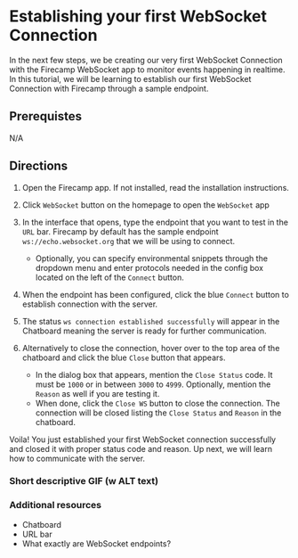 # Establishing your first WebSocket Connection

In the next few steps, we be creating our very first WebSocket Connection with the Firecamp WebSocket app to monitor events happening in realtime. In this tutorial, we will be learning to establish our first WebSocket Connection with Firecamp through a sample endpoint.

## Prerequistes
N/A

## Directions
1. Open the Firecamp app. If not installed, read the installation instructions.

2. Click `WebSocket` button on the homepage to open the `WebSocket` app

3. In the interface that opens, type the endpoint that you want to test in the `URL` bar. Firecamp by default has the sample endpoint `ws://echo.websocket.org` that we will be using to connect.

   - Optionally, you can specify environmental snippets through the dropdown menu and enter protocols needed in the config box located on the left of the `Connect` button.

4. When the endpoint has been configured, click the blue `Connect` button to establish connection with the server.

5. The status `ws connection established successfully` will appear in the Chatboard meaning the server is ready for further communication.

6. Alternatively to close the connection, hover over to the top area of the chatboard and click the blue `Close` button that appears.

    - In the dialog box that appears, mention the `Close Status` code. It must be `1000` or in between `3000` to `4999`. Optionally, mention the `Reason` as well if you are testing it.
    - When done, click the `Close WS` button to close the connection. The connection will be closed listing the `Close Status` and `Reason` in the chatboard.

Voila! You just established your first WebSocket connection successfully and closed it with proper status code and reason. Up next, we will learn how to communicate with the server.


### Short descriptive GIF (w ALT text)


### Additional resources
- Chatboard
- URL bar
- What exactly are WebSocket endpoints?
